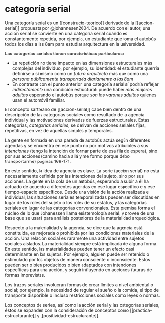 # categoría serial
Una categoría serial es un [[constructo-teorico]] derivado de la [[accion-serial]] propuesta por @johannesen2004. De acuerdo con el autor, una acción serial se convierte en una categoría serial cuando es constantemente repetida, por ejemplo, un estudiante que toma el autobús todos los días a las 8am para estudiar arquitectura en la universidad.

Las categorías seriales tienen características particulares:

- La repetición no tiene impacto en las dimensiones estructurales más complejas del individuo, por ejemplo, su identidad: el estudiante querría definirse a sí mismo como un *futuro arquitecto* más que como una *persona públicamente transportada diariamente a las 8am*
- En contraste con el punto anterior, una categoría seríal sí podría reflejar *indirectamente* una condición estructural: puede haber *más mujeres adultas* esperando el autobús porque *son los varones adultos* quienes usan el automóvil familiar.

El concepto sartreano de [[accion-serial]] cabe bien dentro de una descripción de las categorías sociales como resultado de la agencia individual y las motivaciones derivadas de fuerzas estructurales. Estas categorías, *categorías seriales*, se derivan de acciones seriales fijas, repetitivas, en vez de aquellas simples y temporales.

La gente en formada en una parada de autobús actúa según diferentes agendas y se encuentra en ese punto no por motivos atribuibles a sus *intenciones* (tengo la intención de formar parte de esa fila de espera), sino por sus acciones (camino hacia allá y me formo porque debo transportarme) páginas 169-171.

En este sentido, la idea de agencia es clave. La serie (acción serial) no está necesariamente definida por las intenciones del sujeto, sino por sus acciones. La gente en la cola de un autobús, esperando a subir a él ha actuado de acuerdo a diferentes agendas en ese lugar específico e y ese tiempo-espacio específicos. Desde una visión de la acción realizada e individual, las situaciones seriales temporalizadas pueden ser discutidas en lugar de los roles del sujeto o los roles de su estatus, y las categorías seriales en lugar de las categorías convencionales. Esta premisa forma el núcleo de lo que Johanessen llama epistemología serial, y provee de una base que se usará para análisis posteriores de la materialidad arqueológica.

Respecto a la materialidad y la agencia, se dice que la agencia está constituida, es mejorada o prohibida por las condiciones materiales de la acción. Una relación social es raramente una actividad entre sujetos sociales aislados. La materialidad siempre está implicada de alguna forma. En este sentido, las materialidades pueden tener un efecto casi determinante en los sujetos. Por ejemplo, alguien puede ser retenido o estimulado por los objetos de manera consciente o inconsciente. Estos pueden ser o bien producidos o bien adaptados con intenciones específicas para una acción, y seguir influyendo en acciones futuras de formas imprevistas.

Los trazos seriales involucran formas de crear límites a nivel ambiental o social; por ejemplo, la necesidad de regular el sueño o la comida, el tipo de transporte disponible o incluso restricciones sociales como leyes o normas.

Los conceptos de series, así como la acción serial y las categorías seriales, éstos se expanden con la consideración de conceptos como [[practica-estructurante]] y [[positividad-estructurante]].
